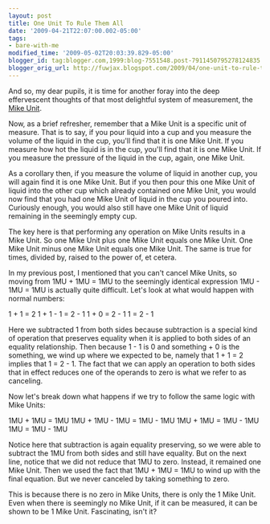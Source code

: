 ```yaml
---
layout: post
title: One Unit To Rule Them All
date: '2009-04-21T22:07:00.002-05:00'
tags: 
- bare-with-me
modified_time: '2009-05-02T20:03:39.829-05:00'
blogger_id: tag:blogger.com,1999:blog-7551548.post-7911450795278124835
blogger_orig_url: http://fuwjax.blogspot.com/2009/04/one-unit-to-rule-them-all.html
---
```


And so, my dear pupils, it is time for another foray into the deep effervescent thoughts of that most delightful system of measurement, the [Mike Unit](http://fuwjax.blogspot.com/2008/10/unit-youve-all-been-waiting-for.html).

Now, as a brief refresher, remember that a Mike Unit is a specific unit of measure. That is to say, if you pour liquid into a cup and you measure the volume of the liquid in the cup, you'll find that it is one Mike Unit. If you measure how hot the liquid is in the cup, you'll find that it is one Mike Unit. If you measure the pressure of the liquid in the cup, again, one Mike Unit.

As a corollary then, if you measure the volume of liquid in another cup, you will again find it is one Mike Unit. But if you then pour this one Mike Unit of liquid into the other cup which already contained one Mike Unit, you would now find that you had one Mike Unit of liquid in the cup you poured into. Curiously enough, you would also still have one Mike Unit of liquid remaining in the seemingly empty cup.

The key here is that performing any operation on Mike Units results in a Mike Unit. So one Mike Unit plus one Mike Unit equals one Mike Unit. One Mike Unit minus one Mike Unit equals one Mike Unit. The same is true for times, divided by, raised to the power of, et cetera.

In my previous post, I mentioned that you can't cancel Mike Units, so moving from 1MU + 1MU = 1MU to the seemingly identical expression 1MU - 1MU = 1MU is actually quite difficult. Let's look at what would happen with normal numbers:

1 + 1 = 2
1 + 1 - 1 = 2 - 1
1 + 0 = 2 - 1
1 = 2 - 1

Here we subtracted 1 from both sides because subtraction is a special kind of operation that preserves equality when it is applied to both sides of an equality relationship. Then because 1 - 1 is 0 and something + 0 is the something, we wind up where we expected to be, namely that 1 + 1 = 2 implies that 1 = 2 - 1. The fact that we can apply an operation to both sides that in effect reduces one of the operands to zero is what we refer to as canceling.

Now let's break down what happens if we try to follow the same logic with Mike Units:

1MU + 1MU = 1MU
1MU + 1MU - 1MU = 1MU - 1MU
1MU + 1MU = 1MU - 1MU
1MU = 1MU - 1MU

Notice here that subtraction is again equality preserving, so we were able to subtract the 1MU from both sides and still have equality. But on the next line, notice that we did not reduce that 1MU to zero. Instead, it remained one Mike Unit. Then we used the fact that 1MU + 1MU = 1MU to wind up with the final equation. But we never canceled by taking something to zero.

This is because there is no zero in Mike Units, there is only the 1 Mike Unit. Even when there is seemingly no Mike Unit, if it can be measured, it can be shown to be 1 Mike Unit. Fascinating, isn't it?